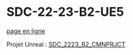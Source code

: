 # SDC-22-23-B2-UE5

[page en ligne](https://jniac.github.io/SDC-22-23-B2-UE5/index.html)

Projet Unreal : [SDC_2223_B2_CMNPRJCT](https://github.com/jniac/SDC_2223_B2_CMNPRJCT)
